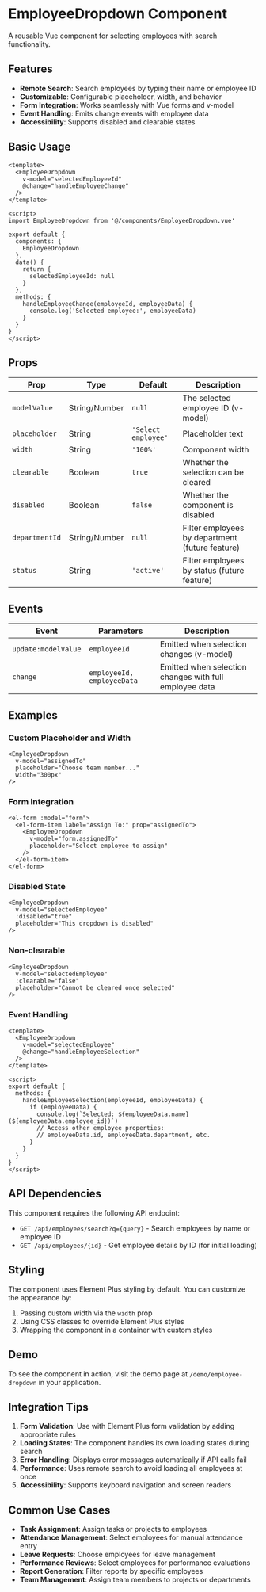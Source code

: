 # EmployeeDropdown Component

A reusable Vue component for selecting employees with search functionality.

## Features

- **Remote Search**: Search employees by typing their name or employee ID
- **Customizable**: Configurable placeholder, width, and behavior
- **Form Integration**: Works seamlessly with Vue forms and v-model
- **Event Handling**: Emits change events with employee data
- **Accessibility**: Supports disabled and clearable states

## Basic Usage

```vue
<template>
  <EmployeeDropdown 
    v-model="selectedEmployeeId" 
    @change="handleEmployeeChange"
  />
</template>

<script>
import EmployeeDropdown from '@/components/EmployeeDropdown.vue'

export default {
  components: {
    EmployeeDropdown
  },
  data() {
    return {
      selectedEmployeeId: null
    }
  },
  methods: {
    handleEmployeeChange(employeeId, employeeData) {
      console.log('Selected employee:', employeeData)
    }
  }
}
</script>
```

## Props

| Prop | Type | Default | Description |
|------|------|---------|-------------|
| `modelValue` | String/Number | `null` | The selected employee ID (v-model) |
| `placeholder` | String | `'Select employee'` | Placeholder text |
| `width` | String | `'100%'` | Component width |
| `clearable` | Boolean | `true` | Whether the selection can be cleared |
| `disabled` | Boolean | `false` | Whether the component is disabled |
| `departmentId` | String/Number | `null` | Filter employees by department (future feature) |
| `status` | String | `'active'` | Filter employees by status (future feature) |

## Events

| Event | Parameters | Description |
|-------|------------|-------------|
| `update:modelValue` | `employeeId` | Emitted when selection changes (v-model) |
| `change` | `employeeId, employeeData` | Emitted when selection changes with full employee data |

## Examples

### Custom Placeholder and Width

```vue
<EmployeeDropdown 
  v-model="assignedTo" 
  placeholder="Choose team member..."
  width="300px"
/>
```

### Form Integration

```vue
<el-form :model="form">
  <el-form-item label="Assign To:" prop="assignedTo">
    <EmployeeDropdown 
      v-model="form.assignedTo" 
      placeholder="Select employee to assign"
    />
  </el-form-item>
</el-form>
```

### Disabled State

```vue
<EmployeeDropdown 
  v-model="selectedEmployee" 
  :disabled="true"
  placeholder="This dropdown is disabled"
/>
```

### Non-clearable

```vue
<EmployeeDropdown 
  v-model="selectedEmployee" 
  :clearable="false"
  placeholder="Cannot be cleared once selected"
/>
```

### Event Handling

```vue
<template>
  <EmployeeDropdown 
    v-model="selectedEmployee" 
    @change="handleEmployeeSelection"
  />
</template>

<script>
export default {
  methods: {
    handleEmployeeSelection(employeeId, employeeData) {
      if (employeeData) {
        console.log(`Selected: ${employeeData.name} (${employeeData.employee_id})`)
        // Access other employee properties:
        // employeeData.id, employeeData.department, etc.
      }
    }
  }
}
</script>
```

## API Dependencies

This component requires the following API endpoint:

- `GET /api/employees/search?q={query}` - Search employees by name or employee ID
- `GET /api/employees/{id}` - Get employee details by ID (for initial loading)

## Styling

The component uses Element Plus styling by default. You can customize the appearance by:

1. Passing custom width via the `width` prop
2. Using CSS classes to override Element Plus styles
3. Wrapping the component in a container with custom styles

## Demo

To see the component in action, visit the demo page at `/demo/employee-dropdown` in your application.

## Integration Tips

1. **Form Validation**: Use with Element Plus form validation by adding appropriate rules
2. **Loading States**: The component handles its own loading states during search
3. **Error Handling**: Displays error messages automatically if API calls fail
4. **Performance**: Uses remote search to avoid loading all employees at once
5. **Accessibility**: Supports keyboard navigation and screen readers

## Common Use Cases

- **Task Assignment**: Assign tasks or projects to employees
- **Attendance Management**: Select employees for manual attendance entry
- **Leave Requests**: Choose employees for leave management
- **Performance Reviews**: Select employees for performance evaluations
- **Report Generation**: Filter reports by specific employees
- **Team Management**: Assign team members to projects or departments
